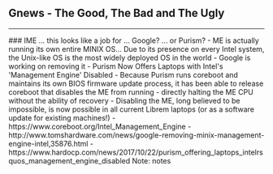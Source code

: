 ## Gnews - The Good, The Bad and The Ugly
<hr />
### IME ... this looks like a job for ... Google? ... or Purism?
- ME is actually running its own entire MINIX OS... Due to its presence on every Intel system, the Unix-like OS is the most widely deployed OS in the world
- Google is working on removing it
- Purism Now Offers Laptops with Intel's 'Management Engine' Disabled
- Because Purism runs coreboot and maintains its own BIOS firmware update process, it has been able to release coreboot that disables the ME from running
- directly halting the ME CPU without the ability of recovery
- Disabling the ME, long believed to be impossible, is now possible in all current Librem laptops (or as a software update for existing machines!)
- https://www.coreboot.org/Intel_Management_Engine
- http://www.tomshardware.com/news/google-removing-minix-management-engine-intel,35876.html
- https://www.hardocp.com/news/2017/10/22/purism_offering_laptops_intelrsquos_management_engine_disabled
Note:
notes
